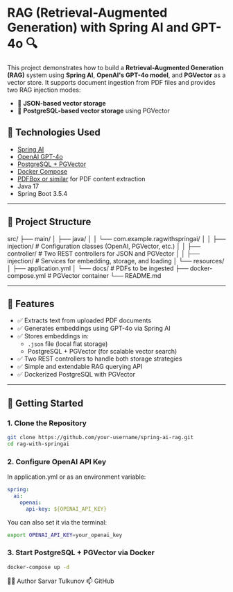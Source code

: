 # RAG (Retrieval-Augmented Generation) with Spring AI and GPT-4o 🔍

This project demonstrates how to build a **Retrieval-Augmented Generation (RAG)** system using **Spring AI**, **OpenAI's GPT-4o model**, and **PGVector** as a vector store. It supports document ingestion from PDF files and provides two RAG injection modes:
- 🔹 **JSON-based vector storage**
- 🔹 **PostgreSQL-based vector storage** using PGVector

## 🧠 Technologies Used

- [Spring AI](https://docs.spring.io/spring-ai/reference/)
- [OpenAI GPT-4o](https://platform.openai.com/docs/guides/gpt)
- [PostgreSQL + PGVector](https://github.com/pgvector/pgvector)
- [Docker Compose](https://docs.docker.com/compose/)
- [PDFBox or similar](https://pdfbox.apache.org/) for PDF content extraction
- Java 17
- Spring Boot 3.5.4

---

## 📁 Project Structure

src/
├── main/
│ ├── java/
│ │ └── com.example.ragwithspringai/
│ │ ├── injection/ # Configuration classes (OpenAI, PGVector, etc.)
│ │ ├── controller/ # Two REST controllers for JSON and PGVector
│ │ ├── injection/ # Services for embedding, storage, and loading
│ └── resources/
│ ├── application.yml
│ └── docs/ # PDFs to be ingested
├── docker-compose.yml # PGVector container
└── README.md



---

## 🚀 Features

- ✅ Extracts text from uploaded PDF documents
- ✅ Generates embeddings using GPT-4o via Spring AI
- ✅ Stores embeddings in:
  - `.json` file (local flat storage)
  - PostgreSQL + PGVector (for scalable vector search)
- ✅ Two REST controllers to handle both storage strategies
- ✅ Simple and extendable RAG querying API
- ✅ Dockerized PostgreSQL with PGVector

---

## 🐳 Getting Started

### 1. Clone the Repository

```bash
git clone https://github.com/your-username/spring-ai-rag.git
cd rag-with-springai
```

### 2. Configure OpenAI API Key
In application.yml or as an environment variable:

```yaml
spring:
  ai:
    openai:
      api-key: ${OPENAI_API_KEY}
```

You can also set it via the terminal:

```bash
export OPENAI_API_KEY=your_openai_key
```

### 3. Start PostgreSQL + PGVector via Docker

```bash
docker-compose up -d
```

👨‍💻 Author
Sarvar Tulkunov
📫 GitHub
